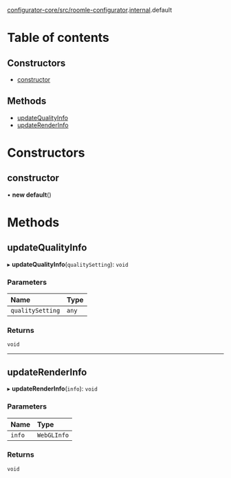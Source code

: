 [configurator-core/src/roomle-configurator](../modules/configurator_core_src_roomle_configurator.md).[internal](../modules/configurator_core_src_roomle_configurator._internal_.md).default

# Table of contents

## Constructors

- [constructor](configurator_core_src_roomle_configurator._internal_.default-40.md#constructor)

## Methods

- [updateQualityInfo](configurator_core_src_roomle_configurator._internal_.default-40.md#updatequalityinfo)
- [updateRenderInfo](configurator_core_src_roomle_configurator._internal_.default-40.md#updaterenderinfo)

# Constructors

## constructor

• **new default**()

# Methods

## updateQualityInfo

▸ **updateQualityInfo**(`qualitySetting`): `void`

### Parameters

| Name | Type |
| :------ | :------ |
| `qualitySetting` | `any` |

### Returns

`void`

___

## updateRenderInfo

▸ **updateRenderInfo**(`info`): `void`

### Parameters

| Name | Type |
| :------ | :------ |
| `info` | `WebGLInfo` |

### Returns

`void`
